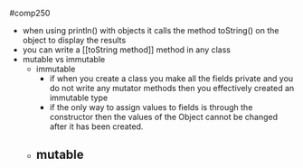 #comp250 
- when using println() with objects it calls the method toString() on the object to display the results
- you can write a [[toString method]] method in any class
- mutable vs immutable
	- immutable
		- if when you create a class you make all the fields private and you do not write any mutator methods then you effectively created an immutable type
		- if the only way to assign values to fields is through the constructor then the values of the Object cannot be changed after it has been created. 
	- mutable
		- 